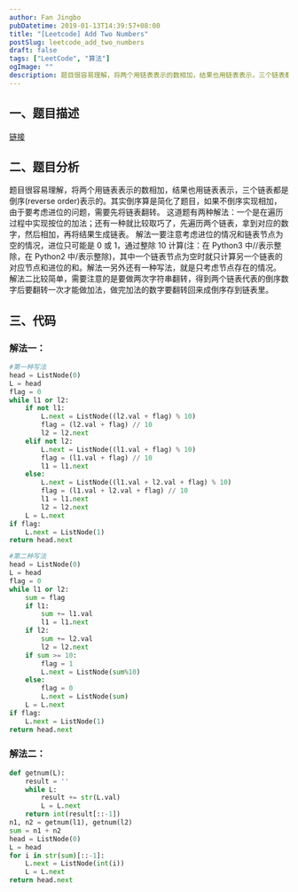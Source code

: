 ```yaml
---
author: Fan Jingbo
pubDatetime: 2019-01-13T14:39:57+08:00
title: "[Leetcode] Add Two Numbers"
postSlug: leetcode_add_two_numbers
draft: false
tags: ["LeetCode", "算法"]
ogImage: ""
description: 题目很容易理解，将两个用链表表示的数相加，结果也用链表表示，三个链表都是倒序(reverse order)表示的。其实倒序算是简化了题目，如果不倒序实现相加，由于要考虑进位的问题，需要先将链表翻转。
---
```


## 一、题目描述

[链接][1]

## 二、题目分析

题目很容易理解，将两个用链表表示的数相加，结果也用链表表示，三个链表都是倒序(reverse order)表示的。其实倒序算是简化了题目，如果不倒序实现相加，由于要考虑进位的问题，需要先将链表翻转。
这道题有两种解法：一个是在遍历过程中实现按位的加法；还有一种就比较取巧了，先遍历两个链表，拿到对应的数字，然后相加，再将结果生成链表。
解法一要注意考虑进位的情况和链表节点为空的情况，进位只可能是 0 或 1，通过整除 10 计算(注：在 Python3 中//表示整除，在 Python2 中/表示整除)，其中一个链表节点为空时就只计算另一个链表的对应节点和进位的和。解法一另外还有一种写法，就是只考虑节点存在的情况。
解法二比较简单，需要注意的是要做两次字符串翻转，得到两个链表代表的倒序数字后要翻转一次才能做加法，做完加法的数字要翻转回来成倒序存到链表里。

## 三、代码

### 解法一：

```python
#第一种写法
head = ListNode(0)
L = head
flag = 0
while l1 or l2:
    if not l1:
        L.next = ListNode((l2.val + flag) % 10)
        flag = (l2.val + flag) // 10
        l2 = l2.next
    elif not l2:
        L.next = ListNode((l1.val + flag) % 10)
        flag = (l1.val + flag) // 10
        l1 = l1.next
    else:
        L.next = ListNode((l1.val + l2.val + flag) % 10)
        flag = (l1.val + l2.val + flag) // 10
        l1 = l1.next
        l2 = l2.next
    L = L.next
if flag:
    L.next = ListNode(1)
return head.next

#第二种写法
head = ListNode(0)
L = head
flag = 0
while l1 or l2:
    sum = flag
    if l1:
        sum += l1.val
        l1 = l1.next
    if l2:
        sum += l2.val
        l2 = l2.next
    if sum >= 10:
        flag = 1
        L.next = ListNode(sum%10)
    else:
        flag = 0
        L.next = ListNode(sum)
    L = L.next
if flag:
    L.next = ListNode(1)
return head.next
```

### 解法二：

```python
def getnum(L):
    result = ''
    while L:
        result += str(L.val)
        L = L.next
    return int(result[::-1])
n1, n2 = getnum(l1), getnum(l2)
sum = n1 + n2
head = ListNode(0)
L = head
for i in str(sum)[::-1]:
    L.next = ListNode(int(i))
    L = L.next
return head.next
```

[1]: https://leetcode.com/problems/add-two-numbers/

